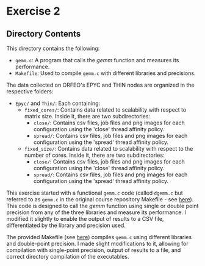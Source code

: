 # Exercise 2

## Directory Contents

This directory contains the following:

- `gemm.c`: A program that calls the *gemm* function and measures its performance.
- `Makefile`: Used to compile `gemm.c` with different libraries and precisions.

The data collected on ORFEO's EPYC and THIN nodes are organized in the respective folders:

- `Epyc/` and `Thin/`: Each containing:
    - `fixed_cores/`: Contains data related to scalability with respect to matrix size. Inside it, there are two subdirectories:
    	- `close/`: Contains csv files, job files and png images for each configuration using the 'close' thread affinity policy.
    	- `spread/`: Contains csv files, job files and png images for each configuration using the 'spread' thread affinity policy.
    - `fixed_size/`: Contains data related to scalability with respect to the number of cores. Inside it, there are two subdirectories:
    	- `close/`: Contains csv files, job files and png images for each configuration using the 'close' thread affinity policy.
    	- `spread/`: Contains csv files, job files and png images for each configuration using the 'spread' thread affinity policy.

This exercise started with a functional `gemm.c` code (called `dgemm.c` but referred to as `gemm.c` in the original course repository Makefile - see [here][link1]). This code is designed to call the *gemm* function using single or double point precision from any of the three libraries and measure its performance. I modified it slightly to enable the output of results to a CSV file, differentiated by the library and precision used.

The provided Makefile (see [here][link2]) compiles `gemm.c` using different libraries and double-point precision. I made slight modifications to it, allowing for compilation with single-point precision, output of results to a file, and correct directory compilation of the executables.

[link1]: https://github.com/Foundations-of-HPC/Foundations_of_HPC_2022/blob/main/Assignment/exercise2/dgemm.c
[link2]: https://github.com/Foundations-of-HPC/Foundations_of_HPC_2022/blob/main/Assignment/exercise2/Makefile


